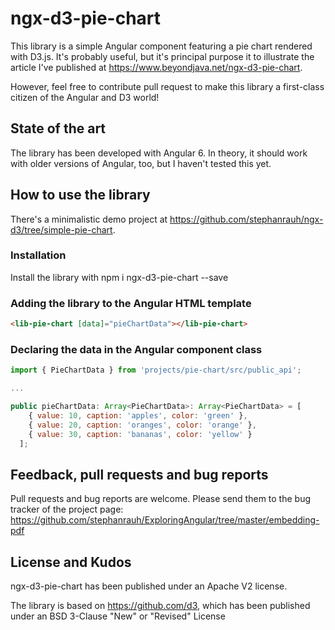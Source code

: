 # ngx-d3-pie-chart

This library is a simple Angular component featuring a pie chart rendered with D3.js.
It's probably useful, but it's principal purpose it to illustrate the article
I've published at https://www.beyondjava.net/ngx-d3-pie-chart.

However, feel free to contribute pull request to make this library a first-class citizen
of the Angular and D3 world!

## State of the art

The library has been developed with Angular 6. In theory, it should work with older versions
of Angular, too, but I haven't tested this yet.

## How to use the library

There's a minimalistic demo project at https://github.com/stephanrauh/ngx-d3/tree/simple-pie-chart.

### Installation

Install the library with npm i ngx-d3-pie-chart --save

### Adding the library to the Angular HTML template

```html
<lib-pie-chart [data]="pieChartData"></lib-pie-chart>
```

### Declaring the data in the Angular component class

```JavaScript
import { PieChartData } from 'projects/pie-chart/src/public_api';

...

public pieChartData: Array<PieChartData>: Array<PieChartData> = [
    { value: 10, caption: 'apples', color: 'green' },
    { value: 20, caption: 'oranges', color: 'orange' },
    { value: 30, caption: 'bananas', color: 'yellow' }
  ];
```

## Feedback, pull requests and bug reports

Pull requests and bug reports are welcome. Please send them to the bug tracker of
the project page: https://github.com/stephanrauh/ExploringAngular/tree/master/embedding-pdf

## License and Kudos

ngx-d3-pie-chart has been published under an Apache V2 license.

The library is based on https://github.com/d3, which has been published under an BSD 3-Clause "New" or "Revised" License
